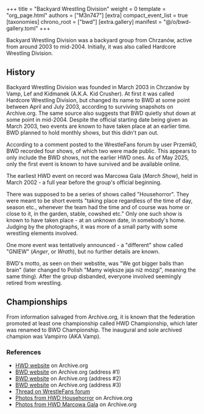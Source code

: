 +++
title = "Backyard Wrestling Division"
weight = 0
template = "org_page.html"
authors = ["M3n747"]
[extra]
compact_event_list = true
[taxonomies]
chrono_root = ["bwd"]
[extra.gallery]
manifest = "@/o/bwd-gallery.toml"
+++

Backyard Wrestling Division was a backyard group from Chrzanów, active from around 2003 to mid-2004. Initially, it was also called Hardcore Wrestling Division.

## History

Backyard Wrestling Division was founded in March 2003 in Chrzanów by Vamp, Lef and Kidmanek (A.K.A. Kid Crusher). At first it was called Hardcore Wrestling Division, but changed its name to BWD at some point between April and July 2003, according to surviving snapshots on Archive.org. The same source also suggests that BWD quietly shut down at some point in mid-2004. Despite the official starting date being given as March 2003, two events are known to have taken place at an earlier time. BWD planned to hold monthly shows, but this didn't pan out.

According to a comment posted to the WrestleFans forum by user Przemk0, BWD recorded four shows, of which two were made public. This appears to only include the BWD shows, not the earlier HWD ones.
As of May 2025, only the first event is known to have survived and be available online.

The earliest HWD event on record was Marcowa Gala (_March Show_), held in March 2002 - a full year before the group's official beginning.

There was supposed to be a series of shows called "Househorror". They were meant to be short events "taking place regardless of the time of day, season etc., whenever the team had the time and of course was home or close to it, in the garden, stable, cowshed etc." Only one such show is known to have taken place - at an unknown date, in somebody's home. Judging by the photographs, it was more of a small party with some wrestling elements involved.

One more event was tentatively announced - a "different" show called "GNIEW" (_Anger_, or _Wrath_), but no further details are known.

BWD's motto, as seen on their webstite, was "We got bigger balls than brain" (later changed to Polish "Mamy większe jaja niż mózgi", meaning the same thing). After the group disbanded, everyone involved seemingly retired from wrestling.

## Championships

From information salvaged from Archive.org, it is known that the federation promoted at least one championship called HWD Championship, which later was renamed to BWD Championship. The inaugural and sole archived champion was Vampirro (AKA Vamp).

### References

* [HWD website](https://web.archive.org/web/20030409055314/http://www.hwd.friko.pl:80/home.html) on Archive.org
* [BWD website](https://web.archive.org/web/20041207212950/http://backyard.50free.org/home.html) on Archive.org (address #1)
* [BWD website](https://web.archive.org/web/20051213221301/http://www.bwd.glt.pl/) on Archive.org (address #2)
* [BWD website](https://web.archive.org/web/20070217201425/http://bwd.piwko.pl/home.html) on Archive.org (address #3)
* [Thread on WrestleFans forum](https://wrestlefans.pl/forum/viewtopic.php?f=59&t=1041)
* [Photos from HWD Househorror](https://web.archive.org/web/20031101044824fw_/http://bwd.piwko.pl/hh02.html) on Archive.org
* [Photos from HWD Marcowa Gala](https://web.archive.org/web/20031101045343fw_/http://bwd.piwko.pl/mg02.html) on Archive.org
